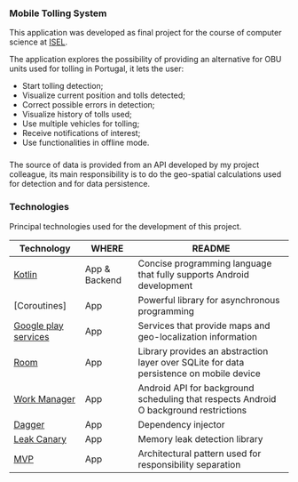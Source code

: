 ### Mobile Tolling System

This application was developed as final project for the course of computer science at [ISEL].

The application explores the possibility of providing an alternative for OBU units used for tolling in Portugal, it lets the user:

* Start tolling detection;
* Visualize current position and tolls detected;
* Correct possible errors in detection;
* Visualize history of tolls used;
* Use multiple vehicles for tolling;
* Receive notifications of interest;
* Use functionalities in offline mode.

### 
The source of data is provided from an API developed by my project colleague, its main responsibility is to do the geo-spatial calculations used for detection and for data persistence.

### Technologies
Principal technologies used for the development of this project.

| Technology | WHERE | README |
| ------ | ------ | ------ |
| [Kotlin] |App & Backend | Concise programming language that fully supports Android development |
| [Coroutines] |App | Powerful library for asynchronous programming |
| [Google play services] |App | Services that provide maps and geo-localization information  |
| [Room] |App |  Library provides an abstraction layer over SQLite for data persistence on mobile device |
| [Work Manager] |App | Android API for background scheduling that respects Android O background restrictions |
| [Dagger] |App | Dependency injector |
| [Leak Canary] |App | Memory leak detection library |
| [MVP] |App | Architectural pattern used for responsibility separation |

[ISEL]: <https://www.isel.pt/en>
[Kotlin]: <https://kotlinlang.org/>
[Corroutines]: <https://kotlinlang.org/docs/reference/coroutines-overview.html/>
[Google play services]: <https://developers.google.com/android/guides/overview>
[Room]: <https://developer.android.com/topic/libraries/architecture/room>
[Work Manager]: <https://developer.android.com/topic/libraries/architecture/workmanager>
[Dagger]: <https://google.github.io/dagger/>
[Leak Canary]: <https://github.com/square/leakcanary>
[MVP]: <https://en.wikipedia.org/wiki/Model%E2%80%93view%E2%80%93presenter>


